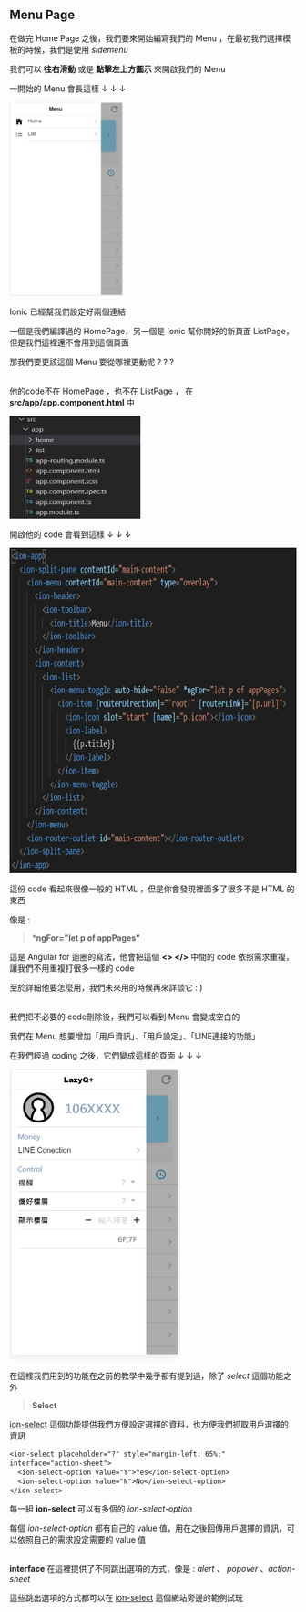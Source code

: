 ## Menu Page

在做完 Home Page 之後，我們要來開始編寫我們的 Menu ，在最初我們選擇模板的時候，我們是使用 *sidemenu* 

我們可以 **往右滑動** 或是 **點擊左上方圖示** 來開啟我們的 Menu 

一開始的 Menu 會長這樣 ↓ ↓ ↓ 

<img src="教程圖片/1574044641102.jpg" width="200px" height="340px">

Ionic 已經幫我們設定好兩個連結

一個是我們編譯過的 HomePage，另一個是 Ionic 幫你開好的新頁面 ListPage，但是我們這裡還不會用到這個頁面 

那我們要更該這個 Menu 要從哪裡更動呢 ? ? ? 

\
他的code不在 HomePage ，也不在 ListPage ， 在 **src/app/app.component.html** 中

<img src="教程圖片/1574045905083.jpg" width="230px" height="180px">

開啟他的 code 會看到這樣 ↓ ↓ ↓

<img src="教程圖片/1574045939085.jpg" width="720px" height="570px">

這份 code 看起來很像一般的 HTML ，但是你會發現裡面多了很多不是 HTML 的東西 

像是 : 

> ***ngFor="let p of appPages"** 

這是 Angular for 迴圈的寫法，他會把這個 **<> </>**  中間的 code 依照需求重複，讓我們不用重複打很多一樣的 code 

至於詳細他要怎麼用，我們未來用的時候再來詳談它 : ) 

\
我們把不必要的 code刪除後，我們可以看到 Menu 會變成空白的

我們在 Menu 想要增加「用戶資訊」、「用戶設定」、「LINE連接的功能」

在我們經過 coding 之後，它們變成這樣的頁面 ↓ ↓ ↓

<img src="教程圖片/1574140476612.jpg" width="300px" height="510px">

在這裡我們用到的功能在之前的教學中幾乎都有提到過，除了 *select* 這個功能之外

> **Select**

[ion-select](https://ionicframework.com/docs/api/select) 這個功能提供我們方便設定選擇的資料，也方便我們抓取用戶選擇的資訊 
   
    <ion-select placeholder="?" style="margin-left: 65%;" interface="action-sheet">
      <ion-select-option value="Y">Yes</ion-select-option>
      <ion-select-option value="N">No</ion-select-option>
    </ion-select>

每一組 **ion-select** 可以有多個的 *ion-select-option* 

每個 *ion-select-option* 都有自己的 value 值，用在之後回傳用戶選擇的資訊，可以依照自己的需求設定需要的 value 值 

\
**interface** 在這裡提供了不同跳出選項的方式，像是 : *alert* 、 *popover* 、*action-sheet* 

這些跳出選項的方式都可以在 [ion-select](https://ionicframework.com/docs/api/select) 這個網站旁邊的範例試玩











